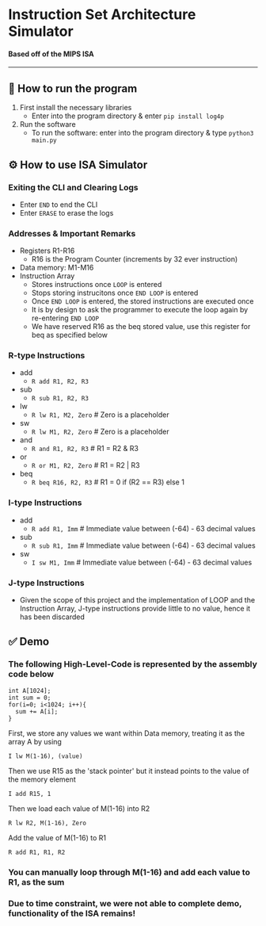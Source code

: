 # Instruction Set Architecture Simulator
#### Based off of the MIPS ISA

---

## 🚀 How to run the program
1. First install the necessary libraries
    * Enter into the program directory & enter `pip install log4p`
2. Run the software
    * To run the software: enter into the program directory & type
`python3 main.py`

## ⚙️ How to use ISA Simulator
### Exiting the CLI and Clearing Logs
* Enter `END` to end the CLI
* Enter `ERASE` to erase the logs
### Addresses & Important Remarks
* Registers R1-R16
  * R16 is the Program Counter (increments by 32 ever instruction)
* Data memory: M1-M16
* Instruction Array
  * Stores instructions once `LOOP` is entered
  * Stops storing instrucitons once `END LOOP` is entered
  * Once `END LOOP` is entered, the stored instructions are executed once
  * It is by design to ask the programmer to execute the loop again by re-entering `END LOOP`
  * We have reserved R16 as the beq stored value, use this register for beq as specified below

### R-type Instructions
* add
  * `R add R1, R2, R3`
* sub
  * `R sub R1, R2, R3`
* lw
  * `R lw R1, M2, Zero` # Zero is a placeholder
* sw
  * `R lw M1, R2, Zero` # Zero is a placeholder
* and
  * `R and R1, R2, R3` # R1 = R2 & R3
* or
  * `R or M1, R2, Zero` # R1 = R2 | R3
* beq
  * `R beq R16, R2, R3` # R1 = 0 if (R2 == R3) else 1

### I-type Instructions
* add
  * `R add R1, Imm` # Immediate value between (-64) - 63 decimal values
* sub
  * `R sub R1, Imm` # Immediate value between (-64) - 63 decimal values
* sw
  * `I sw M1, Imm` # Immediate value between (-64) - 63 decimal values
### J-type Instructions
* Given the scope of this project and the implementation of LOOP and the Instruction Array, J-type instructions provide little to no value, hence it has been discarded

## ✅ Demo
### The following High-Level-Code is represented by the assembly code below

```
int A[1024];
int sum = 0;
for(i=0; i<1024; i++){
  sum += A[i];
}
```
First, we store any values we want within Data memory, treating it as the array A by using

```
I lw M(1-16), (value)
```

Then we use R15 as the 'stack pointer' but it instead points to the value of the memory element

```
I add R15, 1
```

Then we load each value of M(1-16) into R2

```
R lw R2, M(1-16), Zero
```

Add the value of M(1-16) to R1

```
R add R1, R1, R2
```

### You can manually loop through M(1-16) and add each value to R1, as the sum
### Due to time constraint, we were not able to complete demo, functionality of the ISA remains!
